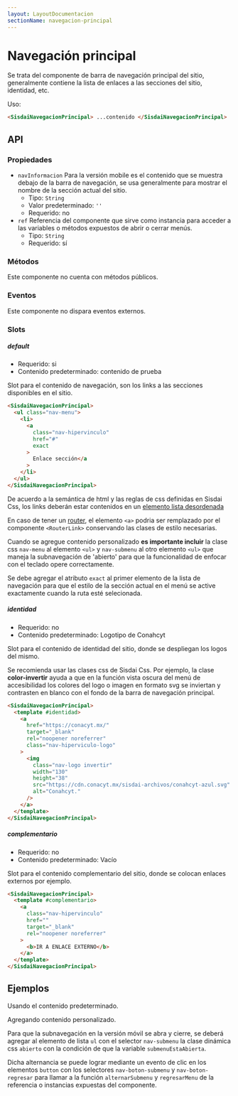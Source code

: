 ```yaml
---
layout: LayoutDocumentacion
sectionName: navegacion-principal
---
```


# Navegación principal

Se trata del componente de barra de navegación principal del sitio, generalmente contiene la lista de enlaces a las secciones del sitio, identidad, etc.

Uso:

```html
<SisdaiNavegacionPrincipal> ...contenido </SisdaiNavegacionPrincipal>
```

<section id="api">

## API

### Propiedades

- `navInformacion` Para la versión mobile es el contenido que se muestra debajo de la barra de navegación, se usa generalmente para mostrar el nombre de la sección actual del sitio.
  - Tipo: `String`
  - Valor predeterminado: `''`
  - Requerido: no
- `ref` Referencia del componente que sirve como instancia para acceder a las variables o métodos expuestos de abrir o cerrar menús.
  - Tipo: `String`
  - Requerido: sí

### Métodos

Este componente no cuenta con métodos públicos.

### Eventos

Este componente no dispara eventos externos.

### Slots

##### default

- Requerido: si
- Contenido predeterminado: contenido de prueba

Slot para el contenido de navegación, son los links a las secciones disponibles en el sitio.

```html
<SisdaiNavegacionPrincipal>
  <ul class="nav-menu">
    <li>
      <a
        class="nav-hipervinculo"
        href="#"
        exact
      >
        Enlace sección</a
      >
    </li>
  </ul>
</SisdaiNavegacionPrincipal>
```

De acuerdo a la semántica de html y las reglas de css definidas en Sisdai Css, los links deberán estar contenidos en un [elemento lista desordenada](https://developer.mozilla.org/en-US/docs/Web/HTML/Element/ul)

En caso de tener un [router](https://router.vuejs.org/), el elemento `<a>` podria ser remplazado por el componente `<RouterLink>` conservando las clases de estilo necesarias.

Cuando se agregue contenido personalizado **es importante incluir** la clase css `nav-menu` al elemento `<ul>` y `nav-submenu` al otro elemento `<ul>` que maneja la subnavegación de 'abierto' para que la funcionalidad de enfocar con el teclado opere correctamente.

Se debe agregar el atributo `exact` al primer elemento de la lista de navegación para que el estilo de la sección actual en el menú se active exactamente cuando la ruta esté selecionada.

##### identidad

- Requerido: no
- Contenido predeterminado: Logotipo de Conahcyt

Slot para el contenido de identidad del sitio, donde se despliegan los logos del mismo.

Se recomienda usar las clases css de Sisdai Css. Por ejemplo, la clase **color-invertir** ayuda a que en la función vista oscura del menú de accesibilidad los colores del logo o imagen en formato svg se inviertan y contrasten en blanco con el fondo de la barra de navegación principal.

```html
<SisdaiNavegacionPrincipal>
  <template #identidad>
    <a
      href="https://conacyt.mx/"
      target="_blank"
      rel="noopener noreferrer"
      class="nav-hiperviculo-logo"
    >
      <img
        class="nav-logo invertir"
        width="130"
        height="38"
        src="https://cdn.conacyt.mx/sisdai-archivos/conahcyt-azul.svg"
        alt="Conahcyt."
      />
    </a>
  </template>
</SisdaiNavegacionPrincipal>
```

##### complementario

- Requerido: no
- Contenido predeterminado: Vacío

Slot para el contenido complementario del sitio, donde se colocan enlaces externos por ejemplo.

```html
<SisdaiNavegacionPrincipal>
  <template #complementario>
    <a
      class="nav-hipervinculo"
      href=""
      target="_blank"
      rel="noopener noreferrer"
    >
      <b>IR A ENLACE EXTERNO</b>
    </a>
  </template>
</SisdaiNavegacionPrincipal>
```

</section>

<section id="ejemplos">

## Ejemplos

Usando el contenido predeterminado.

<utils-ejemplo-doc ruta="navegacion-principal/basico.vue"/>

Agregando contenido personalizado.

<utils-ejemplo-doc ruta="navegacion-principal/contenido-personalizado.vue"/>

Para que la subnavegación en la versión móvil se abra y cierre, se deberá agregar al elemento de lista `ul` con el selector `nav-submenu` la clase dinámica css `abierto` con la condición de que la variable `submenuEstaAbierta`.

Dicha alternancia se puede lograr mediante un evento de clic en los elementos `button` con los selectores `nav-boton-submenu` y `nav-boton-regresar` para llamar a la función `alternarSubmenu` y `regresarMenu` de la referencia o instancias expuestas del componente.

</section>
